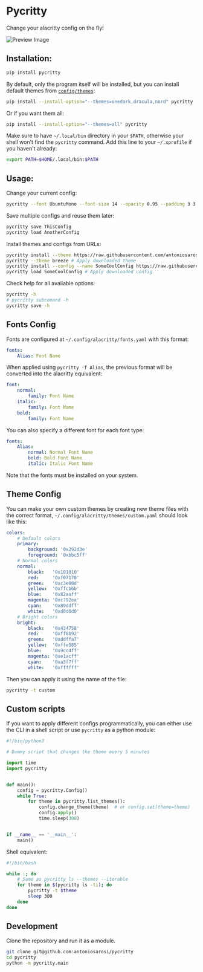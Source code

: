 # Pycritty

Change your alacritty config on the fly!

![Preview Image](https://raw.githubusercontent.com/antoniosarosi/pycritty/master/preview.png)

## Installation:

```bash
pip install pycritty
```

By default, only the program itself will be installed, but you can install
default themes from [```config/themes```](https://github.com/antoniosarosi/pycritty/tree/master/config):

```bash
pip install --install-option="--themes=onedark,dracula,nord" pycritty
```

Or if you want them all:
```bash
pip install --install-option="--themes=all" pycritty
```

Make sure to have ```~/.local/bin``` directory in your ```$PATH```, otherwise
your shell won't find the ```pycritty``` command. Add this line to your
```~/.xprofile``` if you haven't already:

```bash
export PATH=$HOME/.local/bin:$PATH
```

## Usage:

Change your current config:

```bash
pycritty --font UbuntuMono --font-size 14 --opacity 0.95 --padding 3 3
```

Save multiple configs and reuse them later:

```bash
pycritty save ThisConfig
pycritty load AnotherConfig
```

Install themes and configs from URLs:
```bash
pycritty install --theme https://raw.githubusercontent.com/antoniosarosi/pycritty/master/config/themes/breeze.yaml
pycritty --theme breeze # Apply downloaded theme
pycritty install --config --name SomeCoolConfig https://raw.githubusercontent.com/antoniosarosi/dotfiles/master/.config/alacritty/config.yaml
pycritty load SomeCoolConfig # Apply downloaded config
```

Check help for all available options:
```bash
pycritty -h
# pycritty subcomand -h
pycritty save -h
```

## Fonts Config

Fonts are configured at ```~/.config/alacritty/fonts.yaml``` with this format:
```yaml
fonts:
    Alias: Font Name
```

When applied using ```pycritty -f Alias```, the previous format will be
converted into the alacritty equivalent:

```yaml
font:
    normal:
        family: Font Name
    italic:
        family: Font Name
    bold:
        family: Font Name
```

You can also specify a different font for each font type:

```yaml
fonts:
    Alias:
        normal: Normal Font Name
        bold: Bold Font Name
        italic: Italic Font Name
```

Note that the fonts must be installed on your system.

## Theme Config

You can make your own custom themes by creating new theme files with the
correct format, ```~/.config/alacritty/themes/custom.yaml``` should look like
this:

```yaml
colors:
    # Default colors
    primary:
        background: '0x292d3e'
        foreground: '0xbbc5ff'
    # Normal colors
    normal:
        black:   '0x101010'
        red:     '0xf07178'
        green:   '0xc3e88d'
        yellow:  '0xffcb6b'
        blue:    '0x82aaff'
        magenta: '0xc792ea'
        cyan:    '0x89ddff'
        white:   '0xd0d0d0'
    # Bright colors
    bright:
        black:   '0x434758'
        red:     '0xff8b92'
        green:   '0xddffa7'
        yellow:  '0xffe585'
        blue:    '0x9cc4ff'
        magenta: '0xe1acff'
        cyan:    '0xa3f7ff'
        white:   '0xffffff'
```

Then you can apply it using the name of the file:

```bash
pycritty -t custom
```

## Custom scripts

If you want to apply different configs programmatically, you can either use
the CLI in a shell script or use ```pycritty``` as a python module:

```python
#!/bin/python3

# Dummy script that changes the theme every 5 minutes

import time
import pycritty


def main():
    config = pycritty.Config()
    while True:
        for theme in pycritty.list_themes():
            config.change_theme(theme)  # or config.set(theme=theme)
            config.apply()
            time.sleep(300)


if __name__ == '__main__':
    main()
```

Shell equivalent:

```bash
#!/bin/bash

while :; do
    # Same as pycritty ls --themes --iterable
    for theme in $(pycritty ls -ti); do
        pycritty -t $theme
        sleep 300
    done
done
```

## Development

Clone the repository and run it as a module.

```bash
git clone git@github.com:antoniosarosi/pycritty
cd pycritty
python -m pycritty.main
```
